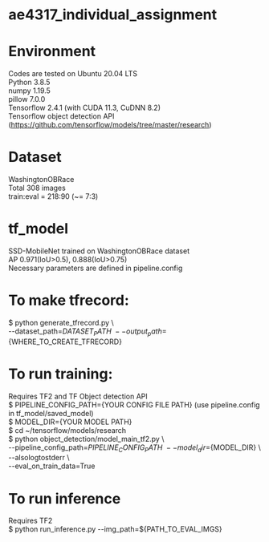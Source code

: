 # ae4317_individual_assignment

# Environment
Codes are tested on Ubuntu 20.04 LTS  
Python 3.8.5  
numpy 1.19.5  
pillow 7.0.0  
Tensorflow 2.4.1 (with CUDA 11.3, CuDNN 8.2)  
Tensorflow object detection API (https://github.com/tensorflow/models/tree/master/research)  

# Dataset
WashingtonOBRace  
Total 308 images  
train:eval = 218:90 (~= 7:3)  

# tf_model
SSD-MobileNet trained on WashingtonOBRace dataset  
AP 0.971(IoU>0.5), 0.888(IoU>0.75)  
Necessary parameters are defined in pipeline.config  


# To make tfrecord:
$ python generate_tfrecord.py \  
    --dataset_path=${DATASET_PATH} \  
    --output_path=${WHERE_TO_CREATE_TFRECORD}  


# To run training:
Requires TF2 and TF Object detection API  
$ PIPELINE_CONFIG_PATH={YOUR CONFIG FILE PATH}   (use pipeline.config in tf_model/saved_model)  
$ MODEL_DIR={YOUR MODEL PATH}  
$ cd ~/tensorflow/models/research   
$ python object_detection/model_main_tf2.py \  
    --pipeline_config_path=${PIPELINE_CONFIG_PATH} \  
    --model_dir=${MODEL_DIR} \  
    --alsologtostderr \  
    --eval_on_train_data=True  
 

# To run inference
Requires TF2  
$ python run_inference.py --img_path=${PATH_TO_EVAL_IMGS}  
